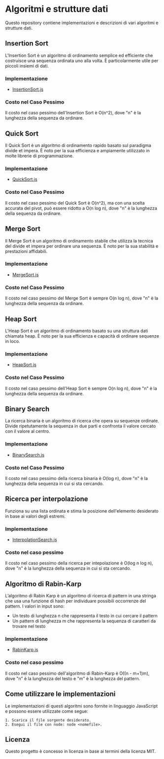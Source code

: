 # Algoritmi e strutture dati

Questo repository contiene implementazioni e descrizioni di vari algoritmi e strutture dati.

## Insertion Sort

L'Insertion Sort è un algoritmo di ordinamento semplice ed efficiente che costruisce una sequenza ordinata uno alla volta. È particolarmente utile per piccoli insiemi di dati.

### Implementazione
- [InsertionSort.js](https://github.com/Dino-996/Algoritmi/blob/resume_main/Algoritmi%20di%20ordinamento/insertionSort.js)

### Costo nel Caso Pessimo
Il costo nel caso pessimo dell'Insertion Sort è O(n^2), dove "n" è la lunghezza della sequenza da ordinare.

## Quick Sort

Il Quick Sort è un algoritmo di ordinamento rapido basato sul paradigma divide et impera. È noto per la sua efficienza e ampiamente utilizzato in molte librerie di programmazione.

### Implementazione
- [QuickSort.js](https://github.com/Dino-996/Algoritmi/blob/resume_main/Algoritmi%20di%20ordinamento/quickSort.js)

### Costo nel Caso Pessimo
Il costo nel caso pessimo del Quick Sort è O(n^2), ma con una scelta accurata del pivot, può essere ridotto a O(n log n), dove "n" è la lunghezza della sequenza da ordinare.

## Merge Sort

Il Merge Sort è un algoritmo di ordinamento stabile che utilizza la tecnica del divide et impera per ordinare una sequenza. È noto per la sua stabilità e prestazioni affidabili.

### Implementazione
- [MergeSort.js](https://github.com/Dino-996/Algoritmi/blob/resume_main/Algoritmi%20di%20ordinamento/mergeSort.js)

### Costo nel Caso Pessimo
Il costo nel caso pessimo del Merge Sort è sempre O(n log n), dove "n" è la lunghezza della sequenza da ordinare.

## Heap Sort

L'Heap Sort è un algoritmo di ordinamento basato su una struttura dati chiamata heap. È noto per la sua efficienza e capacità di ordinare sequenze in loco.

### Implementazione
- [HeapSort.js](https://github.com/Dino-996/Algoritmi/blob/resume_main/Algoritmi%20di%20ordinamento/heapSort.js)

### Costo nel Caso Pessimo
Il costo nel caso pessimo dell'Heap Sort è sempre O(n log n), dove "n" è la lunghezza della sequenza da ordinare.

## Binary Search

La ricerca binaria è un algoritmo di ricerca che opera su sequenze ordinate. Divide ripetutamente la sequenza in due parti e confronta il valore cercato con il valore al centro.

### Implementazione
- [BinarySearch.js](https://github.com/Dino-996/Algoritmi/blob/resume_main/Algoritmi%20di%20ricerca/binarySearch.js)

### Costo nel Caso Pessimo
Il costo nel caso pessimo della ricerca binaria è O(log n), dove "n" è la lunghezza della sequenza in cui si sta cercando.

## Ricerca per interpolazione

Funziona su una lista ordinata e stima la posizione dell'elemento desiderato in base ai valori degli estremi.

### Implementazione
- [InterpolationSearch.js](https://github.com/Dino-996/Algoritmi/blob/resume_main/Algoritmi%20di%20ricerca/interpolationSearch.js)

### Costo nel caso pessimo
Il costo nel caso pessimo della ricerca per intepolazione è O(log n log n), dove "n" è la lunghezza della sequenza in cui si sta cercando.

## Algoritmo di Rabin-Karp

L’algoritmo di Rabin Karp è un algoritmo di ricerca di pattern in una stringa che usa una funzione di hash per individuare possibili occorrenze del pattern. I valori in input sono:
* Un testo di lunghezza n che rappresenta il testo in cui cercare il pattern
* Un pattern di lunghezza m che rappresenta la sequenza di caratteri da trovare nel testo

### Implementazione
- [RabinKarp.js](https://github.com/Dino-996/Algoritmi/blob/resume_main/Algoritmi%20di%20ricerca/interpolationSearch.js)

### Costo nel caso pessimo
Il costo nel caso pessimo dell'algoritmo di Rabin-Karp è O((n - m+1)m), dove "n" è la lunghezza del testo e "m" è la lunghezza del pattern.

## Come utilizzare le implementazioni

Le implementazioni di questi algoritmi sono fornite in linguaggio JavaScript e possono essere utilizzate come segue:

    1. Scarica il file sorgente desiderato.
    2. Esegui il file con node: node <nomefile>.

## Licenza

Questo progetto è concesso in licenza in base ai termini della licenza MIT.
